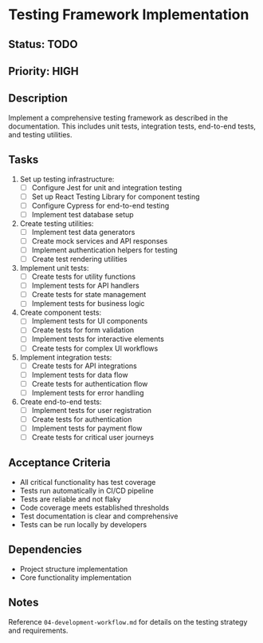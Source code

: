 # Testing Framework Implementation

## Status: TODO
## Priority: HIGH

## Description
Implement a comprehensive testing framework as described in the documentation. This includes unit tests, integration tests, end-to-end tests, and testing utilities.

## Tasks
1. Set up testing infrastructure:
   - [ ] Configure Jest for unit and integration testing
   - [ ] Set up React Testing Library for component testing
   - [ ] Configure Cypress for end-to-end testing
   - [ ] Implement test database setup

2. Create testing utilities:
   - [ ] Implement test data generators
   - [ ] Create mock services and API responses
   - [ ] Implement authentication helpers for testing
   - [ ] Create test rendering utilities

3. Implement unit tests:
   - [ ] Create tests for utility functions
   - [ ] Implement tests for API handlers
   - [ ] Create tests for state management
   - [ ] Implement tests for business logic

4. Create component tests:
   - [ ] Implement tests for UI components
   - [ ] Create tests for form validation
   - [ ] Implement tests for interactive elements
   - [ ] Create tests for complex UI workflows

5. Implement integration tests:
   - [ ] Create tests for API integrations
   - [ ] Implement tests for data flow
   - [ ] Create tests for authentication flow
   - [ ] Implement tests for error handling

6. Create end-to-end tests:
   - [ ] Implement tests for user registration
   - [ ] Create tests for authentication
   - [ ] Implement tests for payment flow
   - [ ] Create tests for critical user journeys

## Acceptance Criteria
- All critical functionality has test coverage
- Tests run automatically in CI/CD pipeline
- Tests are reliable and not flaky
- Code coverage meets established thresholds
- Test documentation is clear and comprehensive
- Tests can be run locally by developers

## Dependencies
- Project structure implementation
- Core functionality implementation

## Notes
Reference `04-development-workflow.md` for details on the testing strategy and requirements.